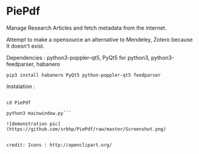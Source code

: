 # PiePdf
Manage Research Articles  and fetch metadata from the internet. 

Attempt to  make a opensource an alternative to Mendeley, Zotero because It doesn't exist.

Dependencies : python3-poppler-qt5, PyQt5 for python3, python3-feedparser, habanero

``pip3 install habanero PyQt5 python-poppler-qt5 feedparser``

Instalation :


```git clone https://github.com/srbhp/PiePdf.git

cd PiePdf

python3 mainwindow.py```

![demonstration pic](https://github.com/srbhp/PiePdf/raw/master/Screenshot.png)


credit: Icons : http://openclipart.org/
